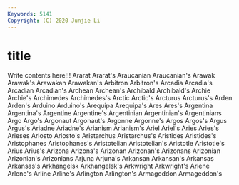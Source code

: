 ```yaml
---
Keywords: 5141
Copyright: (C) 2020 Junjie Li
---
```


# title

Write contents here!!!
Ararat 
Ararat's 
Araucanian
Araucanian's 
Arawak 
Arawak's 
Arawakan 
Arawakan's 
Arbitron 
Arbitron's 
Arcadia 
Arcadia's 
Arcadian
Arcadian's 
Archean 
Archean's 
Archibald 
Archibald's 
Archie 
Archie's 
Archimedes 
Archimedes's 
Arctic
Arctic's 
Arcturus 
Arcturus's 
Arden 
Arden's 
Arduino 
Arduino's 
Arequipa 
Arequipa's 
Ares
Ares's 
Argentina 
Argentina's 
Argentine 
Argentine's 
Argentinian 
Argentinian's 
Argentinians 
Argo 
Argo's
Argonaut 
Argonaut's 
Argonne 
Argonne's 
Argos 
Argos's 
Argus 
Argus's 
Ariadne 
Ariadne's
Arianism 
Arianism's 
Ariel 
Ariel's 
Aries 
Aries's 
Arieses 
Ariosto 
Ariosto's 
Aristarchus
Aristarchus's 
Aristides 
Aristides's 
Aristophanes 
Aristophanes's 
Aristotelian 
Aristotelian's 
Aristotle 
Aristotle's 
Arius
Arius's 
Arizona 
Arizona's 
Arizonan 
Arizonan's 
Arizonans 
Arizonian 
Arizonian's 
Arizonians 
Arjuna
Arjuna's 
Arkansan 
Arkansan's 
Arkansas 
Arkansas's 
Arkhangelsk 
Arkhangelsk's 
Arkwright 
Arkwright's 
Arlene
Arlene's 
Arline 
Arline's 
Arlington 
Arlington's 
Armageddon 
Armageddon's 
